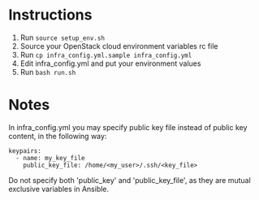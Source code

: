 Instructions
============

1. Run ``source setup_env.sh``
3. Source your OpenStack cloud environment variables rc file
3. Run ``cp infra_config.yml.sample infra_config.yml``
4. Edit infra_config.yml and put your environment values
5. Run ``bash run.sh``

Notes
=====

In infra_config.yml you may specify public key file instead of public key content, in the following way:

    keypairs:
      - name: my_key_file
        public_key_file: /home/<my_user>/.ssh/<key_file>

Do not specify both 'public_key' and 'public_key_file', as they are mutual exclusive variables in Ansible.

